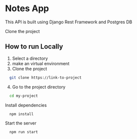 
# Notes App

This API is built using Django Rest Framework and Postgres DB

Clone the project

## How to run Locally

1. Select a directory
2. make an virtual environment
3. Clone the project
```bash
  git clone https://link-to-project
```

4. Go to the project directory

```bash
  cd my-project
```

Install dependencies

```bash
  npm install
```

Start the server

```bash
  npm run start
```

